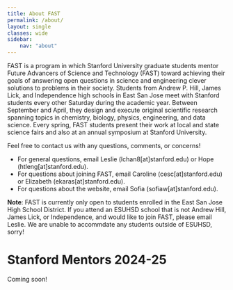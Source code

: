 ```yaml
---
title: About FAST
permalink: /about/
layout: single
classes: wide
sidebar:
    nav: "about"
---
```


FAST is a program in which Stanford University graduate students mentor Future Advancers of Science and Technology (FAST) toward achieving their goals of answering open questions in science and engineering clever solutions to problems in their society.
Students from Andrew P. Hill, James Lick, and Independence high schools in East San Jose meet with Stanford students every other Saturday during the academic year. Between September and April, they design and execute original scientific research spanning topics in chemistry, biology, physics, engineering, and data science. Every spring, FAST students present their work at local and state science fairs and also at an annual symposium at Stanford University.

Feel free to contact us with any questions, comments, or concerns!
- For general questions, email Leslie (lchan8[at]stanford.edu) or Hope (htleng[at]stanford.edu).
- For questions about joining FAST, email Caroline (cesc[at]stanford.edu) or Elizabeth (ekaras[at]stanford.edu).
- For questions about the website, email Sofia (sofiaw[at]stanford.edu).

**Note**: FAST is currently only open to students enrolled in the East San Jose High School District. If you attend an ESUHSD school that is not Andrew Hill, James Lick, or Independence, and would like to join FAST, please email Leslie. We are unable to accommdate any students outside of ESUHSD, sorry!

# Stanford Mentors 2024-25

Coming soon!
